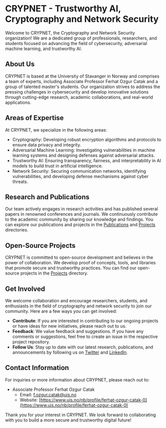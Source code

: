 # CRYPNET - Trustworthy AI, Cryptography and Network Security

Welcome to CRYPNET, the Cryptography and Network Security organization! We are a dedicated group of professionals, researchers, and students focused on advancing the field of cybersecurity, adversarial machine learning, and trustworthy AI.

## About Us
CRYPNET is based at the University of Stavanger in Norway and comprises a team of experts, including Associate Professor Ferhat Ozgur Catak and a group of talented master's students. Our organization strives to address the pressing challenges in cybersecurity and develop innovative solutions through cutting-edge research, academic collaborations, and real-world applications.

## Areas of Expertise
At CRYPNET, we specialize in the following areas:
- Cryptography: Developing robust encryption algorithms and protocols to ensure data privacy and integrity.
- Adversarial Machine Learning: Investigating vulnerabilities in machine learning systems and designing defenses against adversarial attacks.
- Trustworthy AI: Ensuring transparency, fairness, and interpretability in AI models to build trust in artificial intelligence.
- Network Security: Securing communication networks, identifying vulnerabilities, and developing defense mechanisms against cyber threats.

## Research and Publications
Our team actively engages in research activities and has published several papers in renowned conferences and journals. We continuously contribute to the academic community by sharing our knowledge and findings. You can explore our publications and projects in the [Publications](./publications) and [Projects](./projects) directories.

## Open-Source Projects
CRYPNET is committed to open-source development and believes in the power of collaboration. We develop proof of concepts, tools, and libraries that promote secure and trustworthy practices. You can find our open-source projects in the [Projects](./projects) directory.

## Get Involved
We welcome collaboration and encourage researchers, students, and enthusiasts in the field of cryptography and network security to join our community. Here are a few ways you can get involved:

- **Contribute**: If you are interested in contributing to our ongoing projects or have ideas for new initiatives, please reach out to us.
- **Feedback**: We value feedback and suggestions. If you have any comments or suggestions, feel free to create an issue in the respective project repository.
- **Follow Us**: Stay up to date with our latest research, publications, and announcements by following us on [Twitter](https://twitter.com/crypnet) and [LinkedIn](https://linkedin.com/company/crypnet).

## Contact Information
For inquiries or more information about CRYPNET, please reach out to:

- Associate Professor Ferhat Ozgur Catak
  - Email: f.ozgur.catak@uis.no
  - Website: [https://www.uis.no/nb/profile/ferhat-ozgur-catak-0](https://www.uis.no/nb/profile/ferhat-ozgur-catak-0)

Thank you for your interest in CRYPNET. We look forward to collaborating with you to build a more secure and trustworthy digital future!

